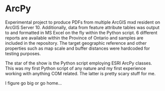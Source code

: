 ArcPy
=====

Experimental project to produce PDFs from multiple ArcGIS mxd resident on ArcGIS Server 10. Additionally, data from feature attribute tables was output to and formatted in MS Excel on the fly within the Python script. 6 different reports are available within the Province of Ontario and samples are included in the repository. The target geographic reference and other properties such as map scale and buffer distances were hardcoded for testing purposes.

The star of the show is the Python script employing ESRI ArcPy classes. This was my first Python script of any nature and my first experience working with anything COM related. The latter is pretty scary stuff for me.

I figure go big or go home...
